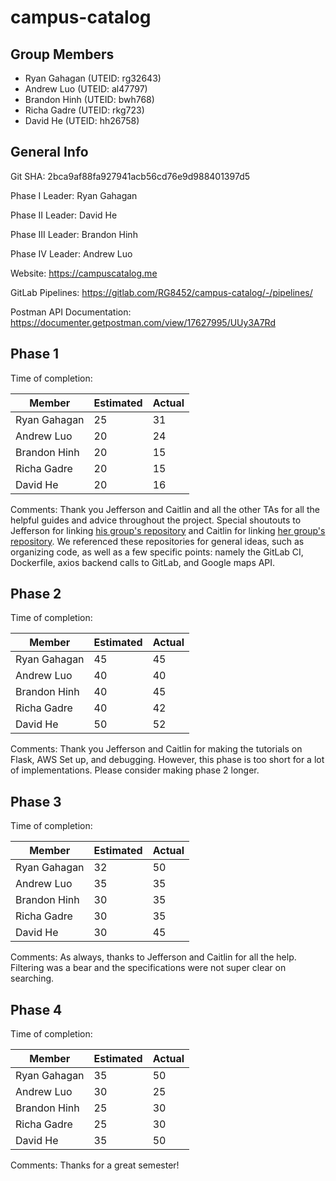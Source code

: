 # campus-catalog

## Group Members
- Ryan Gahagan (UTEID: rg32643)
- Andrew Luo (UTEID: al47797)
- Brandon Hinh (UTEID: bwh768)
- Richa Gadre (UTEID: rkg723)
- David He (UTEID: hh26758)

## General Info
Git SHA: 2bca9af88fa927941acb56cd76e9d988401397d5

Phase I Leader: Ryan Gahagan

Phase II Leader: David He

Phase III Leader: Brandon Hinh

Phase IV Leader: Andrew Luo

Website: https://campuscatalog.me

GitLab Pipelines: https://gitlab.com/RG8452/campus-catalog/-/pipelines/

Postman API Documentation: https://documenter.getpostman.com/view/17627995/UUy3A7Rd

## Phase 1
Time of completion:

| Member | Estimated | Actual |
| ------ | ------ | ------ |
| Ryan Gahagan | 25 | 31 |
| Andrew Luo | 20 | 24 |
| Brandon Hinh | 20 | 15 |
| Richa Gadre | 20 | 15 |
| David He | 20 | 16 |

Comments: Thank you Jefferson and Caitlin and all the other TAs for all the helpful guides and advice throughout the project. Special shoutouts to Jefferson for linking [his group's repository](https://gitlab.com/forbesye/fitsbits) and Caitlin for linking [her group's repository](https://gitlab.com/caitlinlien/cs373-sustainability/). We referenced these repositories for general ideas, such as organizing code, as well as a few specific points: namely the GitLab CI, Dockerfile, axios backend calls to GitLab, and Google maps API.

## Phase 2
Time of completion:

| Member | Estimated | Actual |
| ------ | ------ | ------ |
| Ryan Gahagan | 45 | 45 |
| Andrew Luo | 40 | 40 |
| Brandon Hinh | 40 | 45 |
| Richa Gadre | 40 | 42 |
| David He | 50 | 52 |

Comments: Thank you Jefferson and Caitlin for making the tutorials on Flask, AWS Set up, and debugging.
However, this phase is too short for a lot of implementations. Please consider making phase 2 longer.

## Phase 3
Time of completion:

| Member | Estimated | Actual |
| ------ | ------ | ------ |
| Ryan Gahagan | 32 | 50 |
| Andrew Luo | 35 | 35 |
| Brandon Hinh | 30 | 35 |
| Richa Gadre | 30 | 35 |
| David He | 30 | 45 |

Comments: As always, thanks to Jefferson and Caitlin for all the help. Filtering was a bear and the specifications were not super clear on searching.

## Phase 4
Time of completion:

| Member | Estimated | Actual |
| ------ | ------ | ------ |
| Ryan Gahagan | 35 | 50 |
| Andrew Luo | 30 | 25 |
| Brandon Hinh | 25 | 30 |
| Richa Gadre | 25 | 30 |
| David He | 35 | 50 |

Comments: Thanks for a great semester!
